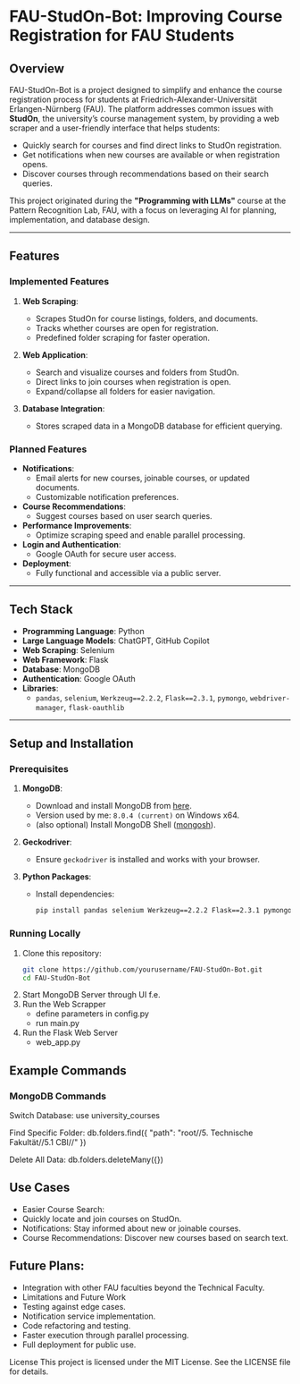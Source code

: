 # FAU-StudOn-Bot: Improving Course Registration for FAU Students

## Overview

FAU-StudOn-Bot is a project designed to simplify and enhance the course registration process for students at Friedrich-Alexander-Universität Erlangen-Nürnberg (FAU). The platform addresses common issues with **StudOn**, the university’s course management system, by providing a web scraper and a user-friendly interface that helps students:

- Quickly search for courses and find direct links to StudOn registration.
- Get notifications when new courses are available or when registration opens.
- Discover courses through recommendations based on their search queries.

This project originated during the **"Programming with LLMs"** course at the Pattern Recognition Lab, FAU, with a focus on leveraging AI for planning, implementation, and database design.

---

## Features

### Implemented Features
1. **Web Scraping**:
   - Scrapes StudOn for course listings, folders, and documents.
   - Tracks whether courses are open for registration.
   - Predefined folder scraping for faster operation.

2. **Web Application**:
   - Search and visualize courses and folders from StudOn.
   - Direct links to join courses when registration is open.
   - Expand/collapse all folders for easier navigation.

3. **Database Integration**:
   - Stores scraped data in a MongoDB database for efficient querying.

### Planned Features
- **Notifications**:
  - Email alerts for new courses, joinable courses, or updated documents.
  - Customizable notification preferences.
- **Course Recommendations**:
  - Suggest courses based on user search queries.
- **Performance Improvements**:
  - Optimize scraping speed and enable parallel processing.
- **Login and Authentication**:
  - Google OAuth for secure user access.
- **Deployment**:
  - Fully functional and accessible via a public server.

---

## Tech Stack

- **Programming Language**: Python
- **Large Language Models**: ChatGPT, GitHub Copilot
- **Web Scraping**: Selenium
- **Web Framework**: Flask
- **Database**: MongoDB
- **Authentication**: Google OAuth
- **Libraries**: 
  - `pandas`, `selenium`, `Werkzeug==2.2.2`, `Flask==2.3.1`, `pymongo`, `webdriver-manager`, `flask-oauthlib`

---

## Setup and Installation

### Prerequisites
1. **MongoDB**:
   - Download and install MongoDB from [here](https://www.mongodb.com/docs/manual/installation/).
    - Version used by me: `8.0.4 (current)` on Windows x64.
   - (also optional) Install MongoDB Shell ([mongosh](https://www.mongodb.com/docs/mongodb-shell/)).

2. **Geckodriver**:
   - Ensure `geckodriver` is installed and works with your browser.

3. **Python Packages**:
   - Install dependencies:
     ```bash
     pip install pandas selenium Werkzeug==2.2.2 Flask==2.3.1 pymongo webdriver-manager flask-oauthlib
     ```

### Running Locally
1. Clone this repository:
   ```bash
   git clone https://github.com/yourusername/FAU-StudOn-Bot.git
   cd FAU-StudOn-Bot
2. Start MongoDB Server through UI f.e.
3. Run the Web Scrapper
    - define parameters in config.py
    - run main.py
4. Run the Flask Web Server
    - web_app.py

## Example Commands
### MongoDB Commands
Switch Database:
use university_courses

Find Specific Folder:
db.folders.find({ "path": "root//5. Technische Fakultät//5.1 CBI//" })


Delete All Data:
db.folders.deleteMany({})


## Use Cases
- Easier Course Search:
- Quickly locate and join courses on StudOn.
- Notifications: Stay informed about new or joinable courses.
- Course Recommendations: Discover new courses based on search text.


## Future Plans:
- Integration with other FAU faculties beyond the Technical Faculty.
- Limitations and Future Work
- Testing against edge cases.
- Notification service implementation.
- Code refactoring and testing.
- Faster execution through parallel processing.
- Full deployment for public use.


License
This project is licensed under the MIT License. See the LICENSE file for details.





